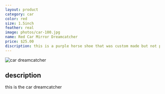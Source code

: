 ```yaml
---
layout: product
category: car
color: red
size: 1.5inch
feather: real
image: photos/car-100.jpg
name: Red Car Mirror Dreamcatcher
price: $25.00
discription: this is a purple horse shoe that was custom made but not picked up 
---
```


![ car dreamcatcher ]({{site.baseurl}}/images/photos/car-100.jpg)

## description

this is the car dreamcatcher

